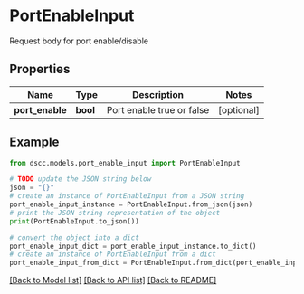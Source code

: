 # PortEnableInput

Request body for port enable/disable

## Properties

Name | Type | Description | Notes
------------ | ------------- | ------------- | -------------
**port_enable** | **bool** | Port enable true or false | [optional] 

## Example

```python
from dscc.models.port_enable_input import PortEnableInput

# TODO update the JSON string below
json = "{}"
# create an instance of PortEnableInput from a JSON string
port_enable_input_instance = PortEnableInput.from_json(json)
# print the JSON string representation of the object
print(PortEnableInput.to_json())

# convert the object into a dict
port_enable_input_dict = port_enable_input_instance.to_dict()
# create an instance of PortEnableInput from a dict
port_enable_input_from_dict = PortEnableInput.from_dict(port_enable_input_dict)
```
[[Back to Model list]](../README.md#documentation-for-models) [[Back to API list]](../README.md#documentation-for-api-endpoints) [[Back to README]](../README.md)


